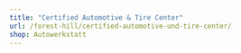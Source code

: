 ```yaml
---
title: "Certified Automotive & Tire Center"
url: /forest-hill/certified-automotive-und-tire-center/
shop: Autowerkstatt
---
```

